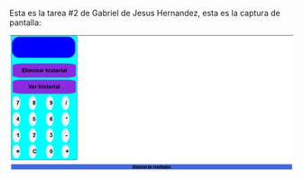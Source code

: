 Esta es la tarea #2 de Gabriel de Jesus Hernandez, esta es la captura de pantalla:

![Mi captura de pantalla](captura.jpg)
